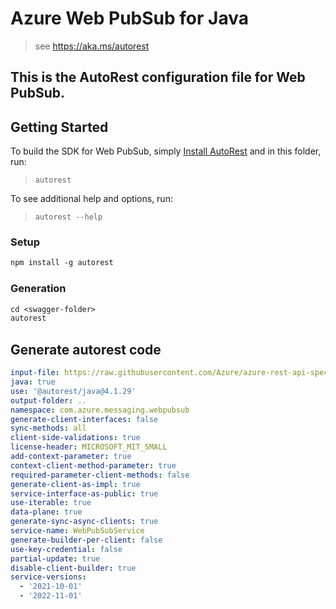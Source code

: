 # Azure Web PubSub for Java

> see https://aka.ms/autorest

This is the AutoRest configuration file for Web PubSub.
---
## Getting Started

To build the SDK for Web PubSub, simply [Install AutoRest](https://aka.ms/autorest) and in this folder, run:

> `autorest`

To see additional help and options, run:

> `autorest --help`

### Setup
```ps
npm install -g autorest
```

### Generation

```ps
cd <swagger-folder>
autorest
```

## Generate autorest code

``` yaml
input-file: https://raw.githubusercontent.com/Azure/azure-rest-api-specs/main/specification/webpubsub/data-plane/WebPubSub/stable/2022-11-01/webpubsub.json
java: true
use: '@autorest/java@4.1.29'
output-folder: ..
namespace: com.azure.messaging.webpubsub
generate-client-interfaces: false
sync-methods: all
client-side-validations: true
license-header: MICROSOFT_MIT_SMALL
add-context-parameter: true
context-client-method-parameter: true
required-parameter-client-methods: false 
generate-client-as-impl: true
service-interface-as-public: true
use-iterable: true
data-plane: true
generate-sync-async-clients: true
service-name: WebPubSubService
generate-builder-per-client: false
use-key-credential: false
partial-update: true
disable-client-builder: true
service-versions:
  - '2021-10-01'
  - '2022-11-01'
```
